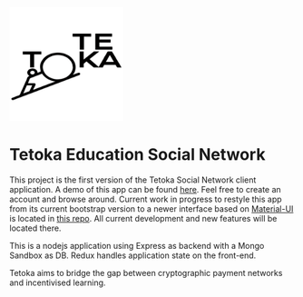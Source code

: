 <img src="https://github.com/dasmedium/dmsocial/blob/master/client/public/Tetoka-blk.png" alt="Tetoka Logo" width="200"/>

# Tetoka Education Social Network

This project is the first version of the Tetoka Social Network client application.
A demo of this app can be found [here](https://radiant-reef-72314.herokuapp.com/).
Feel free to create an account and browse around.
Current work in progress to restyle this app from its current bootstrap version to
a newer interface based on [Material-UI](https://material-ui.com/) is located in [this repo](https://github.com/dasmedium/dmsocial). All current development and new features will be located there.

This is a nodejs application using Express as backend with a Mongo Sandbox as DB.
Redux handles application state on the front-end.

Tetoka aims to bridge the gap between cryptographic payment networks and incentivised learning.
